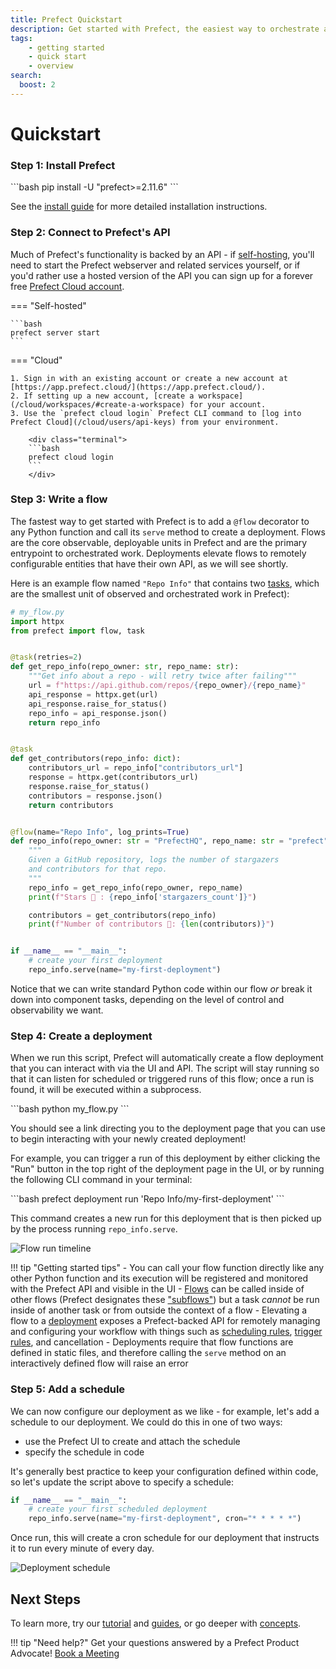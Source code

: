 ```yaml
---
title: Prefect Quickstart
description: Get started with Prefect, the easiest way to orchestrate and observe your data pipelines
tags:
    - getting started
    - quick start
    - overview
search:
  boost: 2
---
```


# Quickstart

### Step 1: Install Prefect

<div class="terminal">
```bash
pip install -U "prefect>=2.11.6"
```
</div>

See the [install guide](/getting-started/installation/) for more detailed installation instructions.

### Step 2: Connect to Prefect's API

Much of Prefect's functionality is backed by an API - if [self-hosting](/guides/host/), you'll need to start the Prefect webserver and related services yourself, or if you'd rather use a hosted version of the API you can sign up for a forever free [Prefect Cloud account](/cloud/).


=== "Self-hosted"

    ```bash
    prefect server start
    ```

=== "Cloud"

    1. Sign in with an existing account or create a new account at [https://app.prefect.cloud/](https://app.prefect.cloud/).
    2. If setting up a new account, [create a workspace](/cloud/workspaces/#create-a-workspace) for your account.
    3. Use the `prefect cloud login` Prefect CLI command to [log into Prefect Cloud](/cloud/users/api-keys) from your environment.

        <div class="terminal">
        ```bash
        prefect cloud login
        ```
        </div>


### Step 3: Write a flow

The fastest way to get started with Prefect is to add a `@flow` decorator to any Python function and call its `serve` method to create a deployment. Flows are the core observable, deployable units in Prefect and are the primary entrypoint to orchestrated work. Deployments elevate flows to remotely configurable entities that have their own API, as we will see shortly.

Here is an example flow named `"Repo Info"` that contains two [tasks](/concepts/tasks/), which are the smallest unit of observed and orchestrated work in Prefect):

```python
# my_flow.py
import httpx
from prefect import flow, task


@task(retries=2)
def get_repo_info(repo_owner: str, repo_name: str):
    """Get info about a repo - will retry twice after failing"""
    url = f"https://api.github.com/repos/{repo_owner}/{repo_name}"
    api_response = httpx.get(url)
    api_response.raise_for_status()
    repo_info = api_response.json()
    return repo_info


@task
def get_contributors(repo_info: dict):
    contributors_url = repo_info["contributors_url"]
    response = httpx.get(contributors_url)
    response.raise_for_status()
    contributors = response.json()
    return contributors


@flow(name="Repo Info", log_prints=True)
def repo_info(repo_owner: str = "PrefectHQ", repo_name: str = "prefect"):
    """
    Given a GitHub repository, logs the number of stargazers
    and contributors for that repo.
    """
    repo_info = get_repo_info(repo_owner, repo_name)
    print(f"Stars 🌠 : {repo_info['stargazers_count']}")

    contributors = get_contributors(repo_info)
    print(f"Number of contributors 👷: {len(contributors)}")


if __name__ == "__main__":
    # create your first deployment
    repo_info.serve(name="my-first-deployment")
```

Notice that we can write standard Python code within our flow _or_ break it down into component tasks, depending on the level of control and observability we want.

### Step 4: Create a deployment

When we run this script, Prefect will automatically create a flow deployment that you can interact with via the UI and API. The script will stay running so that it can listen for scheduled or triggered runs of this flow; once a run is found, it will be executed within a subprocess.

<div class="terminal">
```bash
python my_flow.py
```
</div> 

You should see a link directing you to the deployment page that you can use to begin interacting with your newly created deployment!

For example, you can trigger a run of this deployment by either clicking the "Run" button in the top right of the deployment page in the UI, or by running the following CLI command in your terminal:

<div class="terminal">
```bash
prefect deployment run 'Repo Info/my-first-deployment'  
```
</div> 

This command creates a new run for this deployment that is then picked up by the process running `repo_info.serve`.

![Flow run timeline](/img/ui/flow-run-diagram.jpg)

!!! tip "Getting started tips"
    - You can call your flow function directly like any other Python function and its execution will be registered and monitored with the Prefect API and visible in the UI
    - [Flows](/concepts/flows) can be called inside of other flows (Prefect designates these ["subflows"](/concepts/flows/#composing-flows)) but a task _cannot_ be run inside of another task or from outside the context of a flow
    - Elevating a flow to a [deployment](/concepts/deployments/) exposes a Prefect-backed API for remotely managing and configuring your workflow with things such as [scheduling rules](/concepts/schedules/), [trigger rules](/cloud/automations/), and cancellation 
    - Deployments require that flow functions are defined in static files, and therefore calling the `serve` method on an interactively defined flow will raise an error


### Step 5: Add a schedule

We can now configure our deployment as we like - for example, let's add a schedule to our deployment.  We could do this in one of two ways:

- use the Prefect UI to create and attach the schedule
- specify the schedule in code

It's generally best practice to keep your configuration defined within code, so let's update the script above to specify a schedule:

```python
if __name__ == "__main__":
    # create your first scheduled deployment
    repo_info.serve(name="my-first-deployment", cron="* * * * *")
```

Once run, this will create a cron schedule for our deployment that instructs it to run every minute of every day.

![Deployment schedule](/img/ui/deployment-cron-schedule.png)

## Next Steps

To learn more, try our [tutorial](/tutorial) and [guides](/guides), or go deeper with [concepts](/concepts).

!!! tip "Need help?"
    Get your questions answered by a Prefect Product Advocate! [Book a Meeting](https://calendly.com/prefect-experts/prefect-product-advocates?utm_campaign=prefect_docs_cloud&utm_content=prefect_docs&utm_medium=docs&utm_source=docs)
